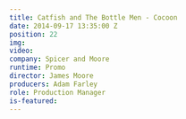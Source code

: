 ```yaml
---
title: Catfish and The Bottle Men - Cocoon
date: 2014-09-17 13:35:00 Z
position: 22
img: 
video: 
company: Spicer and Moore
runtime: Promo
director: James Moore
producers: Adam Farley
role: Production Manager
is-featured: 
---
```


